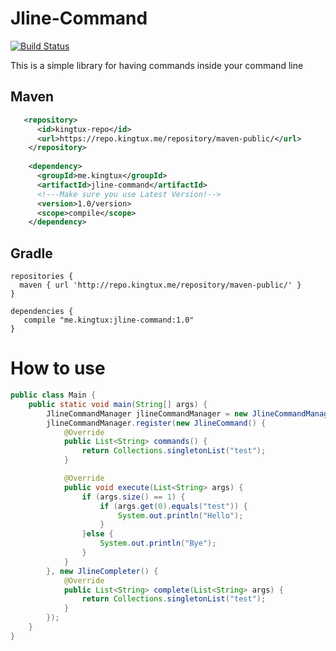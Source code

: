 # Jline-Command 
[![Build Status](https://ci.kingtux.me/job/Jline-Command/badge/icon)](https://ci.kingtux.me/job/Jline-Command/)

This is a simple library for having commands inside your command line

## Maven
```xml
   <repository>
      <id>kingtux-repo</id>
      <url>https://repo.kingtux.me/repository/maven-public/</url>
    </repository>
    
    <dependency>
      <groupId>me.kingtux</groupId>
      <artifactId>jline-command</artifactId>
      <!---Make sure you use Latest Version!-->
      <version>1.0/version>
      <scope>compile</scope>
    </dependency>
```
## Gradle
```
repositories {
  maven { url 'http://repo.kingtux.me/repository/maven-public/' }
}

dependencies {
   compile "me.kingtux:jline-command:1.0"
}
```
# How to use
```java
public class Main {
    public static void main(String[] args) {
        JlineCommandManager jlineCommandManager = new JlineCommandManager("jline-test", ">");
        jlineCommandManager.register(new JlineCommand() {
            @Override
            public List<String> commands() {
                return Collections.singletonList("test");
            }

            @Override
            public void execute(List<String> args) {
                if (args.size() == 1) {
                    if (args.get(0).equals("test")) {
                        System.out.println("Hello");
                    }
                }else {
                    System.out.println("Bye");
                }
            }
        }, new JlineCompleter() {
            @Override
            public List<String> complete(List<String> args) {
                return Collections.singletonList("test");
            }
        });
    }
}

```

